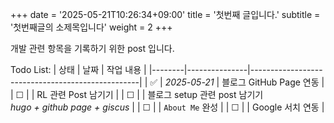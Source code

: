 +++
date = '2025-05-21T10:26:34+09:00'
title = '첫번째 글입니다.'
subtitle =  '첫번째글의 소제목입니다'
weight = 2
+++


개발 관련 항목을 기록하기 위한 post 입니다.

Todo List:
| 상태   | 날짜          | 작업 내용                                        |
|--------|---------------|--------------------------------------------------|
| ✅     | _2025-05-21_  | 블로그 GitHub Page 연동                         |
| ☐     |               | RL 관련 Post 남기기                             |
| ☐     |               | 블로그 setup 관련 post 남기기 <br>_hugo + github page + giscus_ |
| ☐     |               | `About Me` 완성                                 |
| ☐     |               | Google 서치 연동                                |
